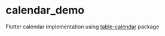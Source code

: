 # calendar_demo

Flutter calendar implementation using [table-calendar](https://github.com/aleksanderwozniak/table_calendar#table-calendar) package
